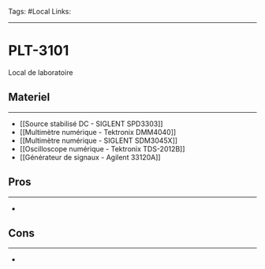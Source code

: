 
Tags: #Local
Links: 

----
# PLT-3101
Local de laboratoire

## Materiel
----
- [[Source stabilisé DC - SIGLENT SPD3303]]
- [[Multimètre numérique - Tektronix DMM4040]]
- [[Multimètre numérique - SIGLENT SDM3045X]]
- [[Oscilloscope numérique - Tektronix TDS-2012B]]
- [[Générateur de signaux - Agilent 33120A]]
## Pros
----
- 
## Cons
----
- 